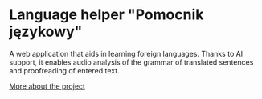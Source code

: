 # Language helper "Pomocnik językowy"

A web application that aids in learning foreign languages. Thanks to AI support, it enables audio analysis of the grammar of translated sentences and proofreading of entered text.

<a href="https://github.com/piobpc/language_helper" class="md-button md-button--primary">More about the project</a>
